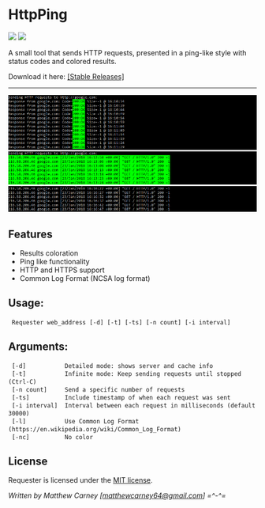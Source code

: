 # HttpPing

[![](https://img.shields.io/badge/version-1.0-brightgreen.svg)]() ![](https://img.shields.io/maintenance/yes/2018.svg)

A small tool that sends HTTP requests, presented in a ping-like style with status codes and colored results.

Download it here: [[Stable Releases]](https://github.com/Killeroo/HttpPing/releases)
***
![alt text](HttpPing/Screenshots/screenshot1.png "HttpPing in action")
![alt text](HttpPing/Screenshots/screenshot2.png "Supports Common Log Format")
![alt text](HttpPing/Screenshots/screenshot3.png "and with no color too!")

## Features

- Results coloration 
- Ping like functionality
- HTTP and HTTPS support
- Common Log Format (NCSA log format)

## Usage: 
     Requester web_address [-d] [-t] [-ts] [-n count] [-i interval]
               
## Arguments:
     [-d]           Detailed mode: shows server and cache info
     [-t]           Infinite mode: Keep sending requests until stopped (Ctrl-C)
     [-n count]     Send a specific number of requests
     [-ts]          Include timestamp of when each request was sent
     [-i interval]  Interval between each request in milliseconds (default 30000)
     [-l]           Use Common Log Format (https://en.wikipedia.org/wiki/Common_Log_Format)
     [-nc]          No color
     
## License

Requester is licensed under the [MIT license](LICENSE).

*Written by Matthew Carney [matthewcarney64@gmail.com] =^-^=*
